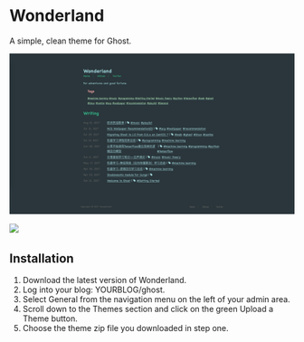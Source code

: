 # Wonderland
A simple, clean theme for Ghost.

![](./assets/screenshot-desktop.png)

![](https://ws4.sinaimg.cn/large/006tNc79ly1fi4el2f0vxj31kw0vun53.jpg)

## Installation

1. Download the latest version of Wonderland.
2. Log into your blog: YOURBLOG/ghost.
3. Select General from the navigation menu on the left of your admin area.
4. Scroll down to the Themes section and click on the green Upload a Theme button.
5. Choose the theme zip file you downloaded in step one.